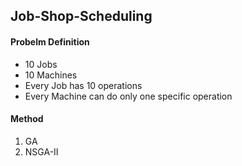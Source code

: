 ## Job-Shop-Scheduling

#### Probelm Definition
- 10 Jobs 
- 10 Machines
- Every Job has 10 operations
- Every Machine can do only one specific operation

#### Method
1. GA
2. NSGA-II